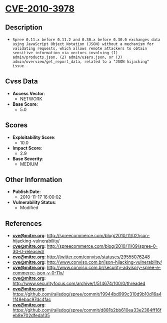 
# [CVE-2010-3978](https://cve.mitre.org/cgi-bin/cvename.cgi?name=CVE-2010-3978)

## Description

- `Spree 0.11.x before 0.11.2 and 0.30.x before 0.30.0 exchanges data using JavaScript Object Notation (JSON) without a mechanism for validating requests, which allows remote attackers to obtain sensitive information via vectors involving (1) admin/products.json, (2) admin/users.json, or (3) admin/overview/get_report_data, related to a "JSON hijacking" issue.`

## Cvss Data

- **Access Vector**:
  - NETWORK
- **Base Score**:
  - 5.0

## Scores

- **Exploitability Score**:
  - 10.0
- **Impact Score**:
  - 2.9
- **Base Severity**:
  - MEDIUM

## Other Information

- **Publish Date**:
  - 2010-11-17 16:00:02
- **Vulnerability Status**:
  - Modified

## References

- **cve@mitre.org**: http://spreecommerce.com/blog/2010/11/02/json-hijacking-vulnerability/
- **cve@mitre.org**: http://spreecommerce.com/blog/2010/11/09/spree-0-30-0-released/
- **cve@mitre.org**: http://twitter.com/conviso/statuses/29555076248
- **cve@mitre.org**: http://www.conviso.com.br/json-hijacking-vulnerability/
- **cve@mitre.org**: http://www.conviso.com.br/security-advisory-spree-e-commerce-json-v-0-11x/
- **cve@mitre.org**: http://www.securityfocus.com/archive/1/514674/100/0/threaded
- **cve@mitre.org**: https://github.com/railsdog/spree/commit/19944bd999c310d9b10d16a41f48ebac97dc4fac
- **cve@mitre.org**: https://github.com/railsdog/spree/commit/d881b2bb610ea33e2364ff16feb8e702dfeda135
